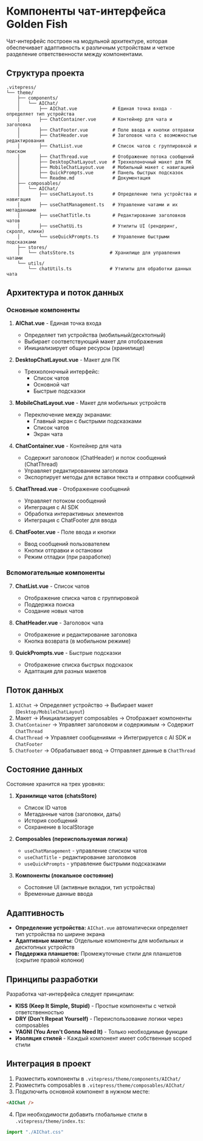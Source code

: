 # Компоненты чат-интерфейса Golden Fish

Чат-интерфейс построен на модульной архитектуре, которая обеспечивает адаптивность к различным устройствам и четкое разделение ответственности между компонентами.

## Структура проекта

```
.vitepress/
└── theme/
    ├── components/
    │   └── AIChat/
    │       ├── AIChat.vue             # Единая точка входа - определяет тип устройства
    │       ├── ChatContainer.vue      # Контейнер для чата и заголовка
    │       ├── ChatFooter.vue         # Поле ввода и кнопки отправки
    │       ├── ChatHeader.vue         # Заголовок чата с возможностью редактирования
    │       ├── ChatList.vue           # Список чатов с группировкой и поиском
    │       ├── ChatThread.vue         # Отображение потока сообщений
    │       ├── DesktopChatLayout.vue  # Трехколоночный макет для ПК
    │       ├── MobileChatLayout.vue   # Мобильный макет с навигацией
    │       ├── QuickPrompts.vue       # Панель быстрых подсказок
    │       └── Readme.md              # Документация
    ├── composables/
    │   └── AIChat/
    │       ├── useChatLayout.ts       # Определение типа устройства и навигация
    │       ├── useChatManagement.ts   # Управление чатами и их метаданными
    │       ├── useChatTitle.ts        # Редактирование заголовков чатов
    │       ├── useChatUi.ts           # Утилиты UI (рендеринг, скролл, клики)
    │       └── useQuickPrompts.ts     # Управление быстрыми подсказками
    ├── stores/
    │   └── chatsStore.ts             # Хранилище для управления чатами
    └── utils/
        └── chatUtils.ts              # Утилиты для обработки данных чата
```

## Архитектура и поток данных

### Основные компоненты

1. **AIChat.vue** - Единая точка входа

   - Определяет тип устройства (мобильный/десктопный)
   - Выбирает соответствующий макет для отображения
   - Инициализирует общие ресурсы (хранилище)

2. **DesktopChatLayout.vue** - Макет для ПК

   - Трехколоночный интерфейс:
     - Список чатов
     - Основной чат
     - Быстрые подсказки

3. **MobileChatLayout.vue** - Макет для мобильных устройств

   - Переключение между экранами:
     - Главный экран с быстрыми подсказками
     - Список чатов
     - Экран чата

4. **ChatContainer.vue** - Контейнер для чата

   - Содержит заголовок (ChatHeader) и поток сообщений (ChatThread)
   - Управляет редактированием заголовка
   - Экспортирует методы для вставки текста и отправки сообщений

5. **ChatThread.vue** - Отображение сообщений

   - Управляет потоком сообщений
   - Интеграция с AI SDK
   - Обработка интерактивных элементов
   - Интеграция с ChatFooter для ввода

6. **ChatFooter.vue** - Поле ввода и кнопки
   - Ввод сообщений пользователем
   - Кнопки отправки и остановки
   - Режим отладки (при разработке)

### Вспомогательные компоненты

7. **ChatList.vue** - Список чатов

   - Отображение списка чатов с группировкой
   - Поддержка поиска
   - Создание новых чатов

8. **ChatHeader.vue** - Заголовок чата

   - Отображение и редактирование заголовка
   - Кнопка возврата (в мобильном режиме)

9. **QuickPrompts.vue** - Быстрые подсказки
   - Отображение списка быстрых подсказок
   - Адаптация для разных макетов

## Поток данных

1. `AIChat` → Определяет устройство → Выбирает макет (`Desktop/MobileChatLayout`)
2. Макет → Инициализирует composables → Отображает компоненты
3. `ChatContainer` → Управляет заголовком и содержимым → Содержит `ChatThread`
4. `ChatThread` → Управляет сообщениями → Интегрируется с AI SDK и `ChatFooter`
5. `ChatFooter` → Обрабатывает ввод → Отправляет данные в `ChatThread`

## Состояние данных

Состояние хранится на трех уровнях:

1. **Хранилище чатов (chatsStore)**

   - Список ID чатов
   - Метаданные чатов (заголовки, даты)
   - История сообщений
   - Сохранение в localStorage

2. **Composables (переиспользуемая логика)**

   - `useChatManagement` - управление списком чатов
   - `useChatTitle` - редактирование заголовков
   - `useQuickPrompts` - управление быстрыми подсказками

3. **Компоненты (локальное состояние)**
   - Состояние UI (активные вкладки, тип устройства)
   - Временные данные ввода

## Адаптивность

- **Определение устройства:** `AIChat.vue` автоматически определяет тип устройства по ширине экрана
- **Адаптивные макеты:** Отдельные компоненты для мобильных и десктопных устройств
- **Поддержка планшетов:** Промежуточные стили для планшетов (скрытие правой колонки)

## Принципы разработки

Разработка чат-интерфейса следует принципам:

- **KISS (Keep It Simple, Stupid)** - Простые компоненты с четкой ответственностью
- **DRY (Don't Repeat Yourself)** - Переиспользование логики через composables
- **YAGNI (You Aren't Gonna Need It)** - Только необходимые функции
- **Изоляция стилей** - Каждый компонент имеет собственные scoped стили

## Интеграция в проект

1. Разместить компоненты в `.vitepress/theme/components/AIChat/`
2. Разместить composables в `.vitepress/theme/composables/AIChat/`
3. Подключить основной компонент в нужном месте:

```html
<AIChat />
```

4. При необходимости добавить глобальные стили в `.vitepress/theme/index.ts`:

```typescript
import "./AIChat.css"
```
